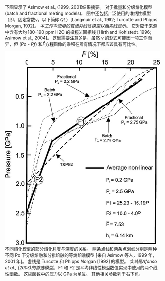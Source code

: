 下图显示了 Asimow et al., (1999, 2001)结果摘要。  对于批量和分级熔化模型(batch and fractional melting models)。 图中还包括广泛使用的准线性模型（即，固定常数$\gamma$，以下简称 $QL$）[Langmuir et al., 1992; Turcotte and Phipps Morgan, 1992]。 *本工作中使用的首选非线性模型以粗实线显示*。 它对应于来源中含有大约 180-190 ppm H2O 的橄榄岩固相线 [Hirth and Kohlstedt, 1996; Asimow et al., 2004]。 这里需要注意的是，虽然 $\gamma$ 的形式可能因一项工作而异，但 $(Po − Pf)$ 和$\bar{F}$方程图像的乘积在所有情况下都应该具有可比性。



![Alt text](Afonso_et_al_2008_G3_FA1.png "Degree of partial melting with depth for different melting models.")
不同熔化模型的部分熔化程度与深度的关系。 两条点线和两条点划线分别是两种不同 Po 下分级熔融和分批熔融的等熵熔融模型 [来自 Asimow 等人，1999 年，2001 年]。 虚线是 Turcotte 和 Phipps Morgan [1992] 的模型。 *实线是Afonso et al., (2008)的首选模型*。 F1 和 F2 是平均非线性模型数值实现中使用的两个线性函数。 这些函数中的压力以 GPa 为单位。 其他相关参数列于右下角。